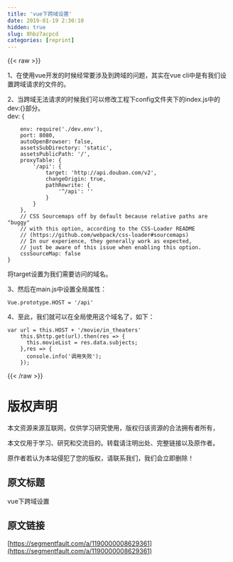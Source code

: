 ```yaml
---
title: 'vue下跨域设置' 
date: 2019-01-19 2:30:10
hidden: true
slug: 8hbz7acpcd
categories: [reprint]
---
```


{{< raw >}}

                    
<p>1、在使用vue开发的时候经常要涉及到跨域的问题，其实在vue cli中是有我们设置跨域请求的文件的。</p>
<p>2、当跨域无法请求的时候我们可以修改工程下config文件夹下的index.js中的dev:{}部分。<br>dev: {</p>
<div class="widget-codetool" style="display:none;">
      <div class="widget-codetool--inner">
      <span class="selectCode code-tool" data-toggle="tooltip" data-placement="top" title="" data-original-title="全选"></span>
      <span type="button" class="copyCode code-tool" data-toggle="tooltip" data-placement="top" data-clipboard-text="    env: require('./dev.env'),
    port: 8080,
    autoOpenBrowser: false,
    assetsSubDirectory: 'static',
    assetsPublicPath: '/',
    proxyTable: {
        '/api': {
            target: 'http://api.douban.com/v2',
            changeOrigin: true,
            pathRewrite: {
                '^/api': ''
            }
        }
    },
    // CSS Sourcemaps off by default because relative paths are &quot;buggy&quot;
    // with this option, according to the CSS-Loader README
    // (https://github.com/webpack/css-loader#sourcemaps)
    // In our experience, they generally work as expected,
    // just be aware of this issue when enabling this option.
    cssSourceMap: false
}" title="" data-original-title="复制"></span>
      <span type="button" class="saveToNote code-tool" data-toggle="tooltip" data-placement="top" title="" data-original-title="放进笔记"></span>
      </div>
      </div><pre class="hljs less"><code>    <span class="hljs-attribute">env</span>: require(<span class="hljs-string">'./dev.env'</span>),
    <span class="hljs-attribute">port</span>: <span class="hljs-number">8080</span>,
    <span class="hljs-attribute">autoOpenBrowser</span>: false,
    <span class="hljs-attribute">assetsSubDirectory</span>: <span class="hljs-string">'static'</span>,
    <span class="hljs-attribute">assetsPublicPath</span>: <span class="hljs-string">'/'</span>,
    <span class="hljs-attribute">proxyTable</span>: {
        <span class="hljs-string">'/api'</span>: {
            <span class="hljs-attribute">target</span>: <span class="hljs-string">'http://api.douban.com/v2'</span>,
            <span class="hljs-attribute">changeOrigin</span>: true,
            <span class="hljs-attribute">pathRewrite</span>: {
                <span class="hljs-string">'^/api'</span>: <span class="hljs-string">''</span>
            }
        }
    },
    <span class="hljs-comment">// CSS Sourcemaps off by default because relative paths are "buggy"</span>
    <span class="hljs-comment">// with this option, according to the CSS-Loader README</span>
    <span class="hljs-comment">// (https://github.com/webpack/css-loader#sourcemaps)</span>
    <span class="hljs-comment">// In our experience, they generally work as expected,</span>
    <span class="hljs-comment">// just be aware of this issue when enabling this option.</span>
    <span class="hljs-attribute">cssSourceMap</span>: false
}</code></pre>
<p>将target设置为我们需要访问的域名。</p>
<p>3、然后在main.js中设置全局属性：</p>
<div class="widget-codetool" style="display:none;">
      <div class="widget-codetool--inner">
      <span class="selectCode code-tool" data-toggle="tooltip" data-placement="top" title="" data-original-title="全选"></span>
      <span type="button" class="copyCode code-tool" data-toggle="tooltip" data-placement="top" data-clipboard-text="Vue.prototype.HOST = '/api'" title="" data-original-title="复制"></span>
      <span type="button" class="saveToNote code-tool" data-toggle="tooltip" data-placement="top" title="" data-original-title="放进笔记"></span>
      </div>
      </div><pre class="hljs stylus"><code style="word-break: break-word; white-space: initial;">Vue<span class="hljs-selector-class">.prototype</span><span class="hljs-selector-class">.HOST</span> = <span class="hljs-string">'/api'</span></code></pre>
<p>4、至此，我们就可以在全局使用这个域名了，如下：</p>
<div class="widget-codetool" style="display:none;">
      <div class="widget-codetool--inner">
      <span class="selectCode code-tool" data-toggle="tooltip" data-placement="top" title="" data-original-title="全选"></span>
      <span type="button" class="copyCode code-tool" data-toggle="tooltip" data-placement="top" data-clipboard-text="var url = this.HOST + '/movie/in_theaters'
    this.$http.get(url).then(res => {
      this.movieList = res.data.subjects;
    },res => {
      console.info('调用失败');
    });" title="" data-original-title="复制"></span>
      <span type="button" class="saveToNote code-tool" data-toggle="tooltip" data-placement="top" title="" data-original-title="放进笔记"></span>
      </div>
      </div><pre class="hljs kotlin"><code><span class="hljs-keyword">var</span> url = <span class="hljs-keyword">this</span>.HOST + <span class="hljs-string">'/movie/in_theaters'</span>
    <span class="hljs-keyword">this</span>.$http.<span class="hljs-keyword">get</span>(url).then(res =&gt; {
      <span class="hljs-keyword">this</span>.movieList = res.<span class="hljs-keyword">data</span>.subjects;
    },res =&gt; {
      console.info(<span class="hljs-string">'调用失败'</span>);
    });</code></pre>

                
{{< /raw >}}

# 版权声明
本文资源来源互联网，仅供学习研究使用，版权归该资源的合法拥有者所有，

本文仅用于学习、研究和交流目的。转载请注明出处、完整链接以及原作者。

原作者若认为本站侵犯了您的版权，请联系我们，我们会立即删除！

## 原文标题
vue下跨域设置

## 原文链接
[https://segmentfault.com/a/1190000008629361](https://segmentfault.com/a/1190000008629361)

